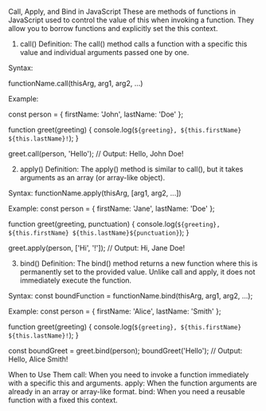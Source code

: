 Call, Apply, and Bind in JavaScript
These are methods of functions in JavaScript used to control the value of this when invoking a function. They allow you to borrow functions and explicitly set the this context.

1. call()
Definition:
The call() method calls a function with a specific this value and individual arguments passed one by one.

Syntax:

functionName.call(thisArg, arg1, arg2, ...)

Example:

const person = {
  firstName: 'John',
  lastName: 'Doe'
};

function greet(greeting) {
  console.log(`${greeting}, ${this.firstName} ${this.lastName}!`);
}

greet.call(person, 'Hello'); // Output: Hello, John Doe!


2. apply()
Definition:
The apply() method is similar to call(), but it takes arguments as an array (or array-like object).

Syntax:
functionName.apply(thisArg, [arg1, arg2, ...])

Example:
const person = {
  firstName: 'Jane',
  lastName: 'Doe'
};

function greet(greeting, punctuation) {
  console.log(`${greeting}, ${this.firstName} ${this.lastName}${punctuation}`);
}

greet.apply(person, ['Hi', '!']); // Output: Hi, Jane Doe!


3. bind()
Definition:
The bind() method returns a new function where this is permanently set to the provided value. Unlike call and apply, it does not immediately execute the function.

Syntax:
const boundFunction = functionName.bind(thisArg, arg1, arg2, ...);

Example:
const person = {
  firstName: 'Alice',
  lastName: 'Smith'
};

function greet(greeting) {
  console.log(`${greeting}, ${this.firstName} ${this.lastName}!`);
}

const boundGreet = greet.bind(person);
boundGreet('Hello'); // Output: Hello, Alice Smith!


When to Use Them
call: When you need to invoke a function immediately with a specific this and arguments.
apply: When the function arguments are already in an array or array-like format.
bind: When you need a reusable function with a fixed this context.